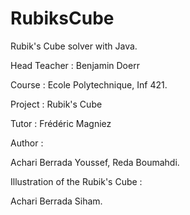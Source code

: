 # RubiksCube

Rubik's Cube solver with Java.        

Head Teacher : Benjamin Doerr      

Course : Ecole Polytechnique, Inf 421.

Project : Rubik's Cube                 

Tutor : Frédéric Magniez           
 
Author :                              

Achari Berrada Youssef,
Reda Boumahdi.

Illustration of the Rubik's Cube : 

Achari Berrada Siham.

